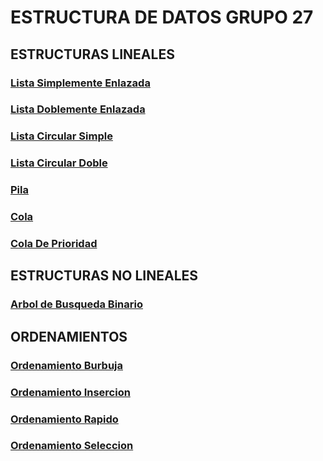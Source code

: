# ESTRUCTURA DE DATOS GRUPO 27

##  ESTRUCTURAS LINEALES
### [Lista Simplemente Enlazada](https://tytusdb.github.io/tytusds/20211SVAC/G27/Lineal_Structures/simple_list.html)
### [Lista Doblemente Enlazada](https://tytusdb.github.io/tytusds/20211SVAC/G27/Lineal_Structures/double_list.html)
### [Lista Circular Simple](https://tytusdb.github.io/tytusds/20211SVAC/G27/Lineal_Structures/ListaCircularSimple.html)
### [Lista Circular Doble](https://tytusdb.github.io/tytusds/20211SVAC/G27/Lineal_Structures/ListaCirDoble.html)
### [Pila](https://tytusdb.github.io/tytusds/20211SVAC/G27/Lineal_Structures/Pila.html)
### [Cola](https://tytusdb.github.io/tytusds/20211SVAC/G27/Lineal_Structures/Cola.html)
### [Cola De Prioridad](https://tytusdb.github.io/tytusds/20211SVAC/G27/Lineal_Structures/ColaP.html)

## ESTRUCTURAS NO LINEALES
### [Arbol de Busqueda Binario](https://tytusdb.github.io/tytusds/20211SVAC/G27/Arboles/BST.html)

## ORDENAMIENTOS
### [Ordenamiento Burbuja](https://tytusdb.github.io/tytusds/20211SVAC/G27/ordenamientos/bubleSort.html)
### [Ordenamiento Insercion](https://tytusdb.github.io/tytusds/20211SVAC/G27/ordenamientos/insertionSort.html)
### [Ordenamiento Rapido](https://tytusdb.github.io/tytusds/20211SVAC/G27/ordenamientos/Rapido.html)
### [Ordenamiento Seleccion](https://tytusdb.github.io/tytusds/20211SVAC/G27/ordenamientos/Seleccion.html)

